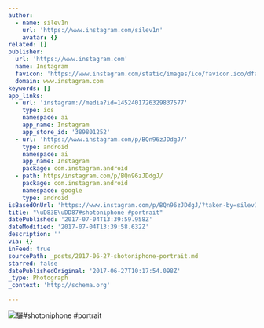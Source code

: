 ```yaml
---
author:
  - name: silev1n
    url: 'https://www.instagram.com/silev1n'
    avatar: {}
related: []
publisher:
  url: 'https://www.instagram.com'
  name: Instagram
  favicon: 'https://www.instagram.com/static/images/ico/favicon.ico/dfa85bb1fd63.ico'
  domain: www.instagram.com
keywords: []
app_links:
  - url: 'instagram://media?id=1452401726329837577'
    type: ios
    namespace: ai
    app_name: Instagram
    app_store_id: '389801252'
  - url: 'https://www.instagram.com/p/BQn96zJDdgJ/'
    type: android
    namespace: ai
    app_name: Instagram
    package: com.instagram.android
  - path: https/instagram.com/p/BQn96zJDdgJ/
    package: com.instagram.android
    namespace: google
    type: android
isBasedOnUrl: 'https://www.instagram.com/p/BQn96zJDdgJ/?taken-by=silev1n'
title: "\uD83E\uDD87#shotoniphone #portrait"
datePublished: '2017-07-04T13:39:59.958Z'
dateModified: '2017-07-04T13:39:58.632Z'
description: ''
via: {}
inFeed: true
sourcePath: _posts/2017-06-27-shotoniphone-portrait.md
starred: false
datePublishedOriginal: '2017-06-27T10:17:54.098Z'
_type: Photograph
_context: 'http://schema.org'

---
```

![驪#shotoniphone #portrait](https://scontent.cdninstagram.com/t51.2885-15/s640x640/sh0.08/e35/16584853_440920399572766_2111559051182604288_n.jpg)